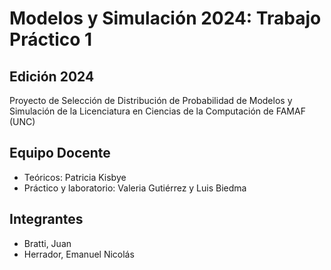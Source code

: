 # Modelos y Simulación 2024: Trabajo Práctico 1

## Edición 2024

Proyecto de Selección de Distribución de Probabilidad de Modelos y Simulación de la Licenciatura en Ciencias de la Computación de FAMAF (UNC)

## Equipo Docente

- Teóricos: Patricia Kisbye
- Práctico y laboratorio: Valeria Gutiérrez y Luis Biedma

## Integrantes

- Bratti, Juan
- Herrador, Emanuel Nicolás
